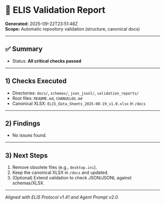 # 📑 ELIS Validation Report
**Generated:** 2025-09-22T23:51:48Z  
**Scope:** Automatic repository validation (structure, canonical docs)

---

## ✅ Summary
- Status: **All critical checks passed**

---

## 1) Checks Executed
- Directories: `docs/`, `schemas/`, `json_jsonl/`, `validation_reports/`
- Root files: `README.md`, `CHANGELOG.md`
- Canonical XLSX: `ELIS_Data_Sheets_2025-08-19_v1.0.xlsx` in `/docs`

---

## 2) Findings
- No issues found.

---

## 3) Next Steps
1. Remove obsolete files (e.g., `desktop.ini`).
2. Keep the canonical XLSX in `/docs` and updated.
3. (Optional) Extend validation to check JSON/JSONL against schemas/XLSX.

---

*Aligned with ELIS Protocol v1.41 and Agent Prompt v2.0.*
